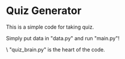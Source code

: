 # Quiz Generator

This is a simple code for taking quiz. 

Simply put data in "data.py" and run "main.py"!

\\
"quiz_brain.py" is the heart of the code.